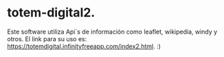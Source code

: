 # totem-digital2.
Este software utiliza Api´s de información como leaflet, wikipedia, windy y otros.
El link para su uso es: https://totemdigital.infinityfreeapp.com/index2.html. :)
